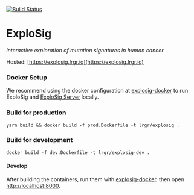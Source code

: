 [![Build Status](https://travis-ci.org/lrgr/explosig.svg?branch=master)](https://travis-ci.org/lrgr/explosig)

# ExploSig

_interactive exploration of mutation signatures in human cancer_

Hosted: [https://explosig.lrgr.io](https://explosig.lrgr.io)

### Docker Setup
We recommend using the docker configuration at [explosig-docker](https://github.com/lrgr/explosig-docker) to run ExploSig and [ExploSig Server](https://github.com/lrgr/explosig-server) locally.

### Build for production
```
yarn build && docker build -f prod.Dockerfile -t lrgr/explosig .
```

### Build for development
```
docker build -f dev.Dockerfile -t lrgr/explosig-dev .
```

#### Develop
After building the containers, run them with [explosig-docker](https://github.com/lrgr/explosig-docker), then open [http://localhost:8000](http://localhost:8000).